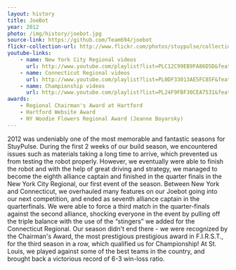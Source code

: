 ```yaml
---
layout: history
title: JoeBot
year: 2012
photo: /img/history/joebot.jpg
source-link: https://github.com/Team694/joebot
flickr-collection-url: http://www.flickr.com/photos/stuypulse/collections/72157632648490644/
youtube-links:
    - name: New York City Regional videos
      url: http://www.youtube.com/playlist?list=PLC12C99EB9FA86D5D&feature=plcp 
    - name: Connecticut Regional videos
      url: http://www.youtube.com/playlist?list=PL0DF33013AE5FC85F&feature=plcp
    - name: Championship videos
      url: http://www.youtube.com/playlist?list=PL24F9FBF30CEA7531&feature=plcp
awards:
    - Regional Chairman's Award at Hartford
    - Hartford Website Award
    - NY Woodie Flowers Regional Award (Jeanne Boyarsky)
---
```

2012 was undeniably one of the most memorable and fantastic seasons for StuyPulse. During the first 2 weeks of our build season, we encountered issues such as materials taking a long time to arrive, which prevented us from testing the robot properly. However, we eventually were able to finish the robot and with the help of great driving and strategy, we managed to become the eighth alliance captain and finished in the quarter finals in the New York City Regional, our first event of the season. Between New York and Connecticut, we overhauled many features on our Joebot going into our next competition, and ended as seventh alliance captain in the quarterfinals. We were able to force a third match in the quarter-finals against the second alliance, shocking everyone in the event by pulling off the triple balance with the use of the “stingers” we added for the Connecticut Regional. Our season didn't end there - we were recognized by the Chairman's Award, the most prestigious prestigious award in F.I.R.S.T., for the third season in a row, which qualified us for Championship! At St. Louis, we played against some of the best teams in the country, and brought back a victorious record of 6-3 win-loss ratio.
